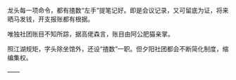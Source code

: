 龙头每一项命令，都有揸数“左手”提笔记好。即是会议记录，又可留底为证，将来晒马发钱，开支报账都有根据。

唯独社团账目不知所踪，据高佬森言，账目由阿公肥猫亲掌。

照江湖规矩，字头除坐馆外，还设“揸数”一职。但夕阳社团都会不断简化制度，缩编集权。

——

